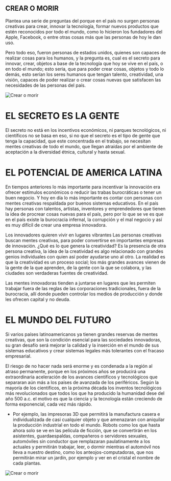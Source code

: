 ## CREAR O MORIR

Plantea una serie de preguntas del porque en el país no surgen personas creativas para crear, innovar la tecnología, formar nuevos productos que estén reconocidos por todo el mundo, como lo hicieron los fundadores del Apple, Facebook, o entre otras cosas más que las personas de hoy le dan  uso.

Pero todo eso, fueron personas de estados unidos, quienes son capaces de realizar cosas para los humanos, y la pregunta es, cual es el secreto para innovar, crear, objetos a base de la tecnología que hoy se vive en el país, o en todo el mundo; esto seria, que para poder crear cosas, objetos y todo lo demás, esto serían los seres humanos que tengan talento, creatividad, una visión, capaces de poder realizar o crear cosas nuevas que satisfacen las necesidades de las personas del  país.

![Crear o morir ](https://i.imgur.com/DKCpT3t.jpg)

# EL SECRETO ES LA GENTE

El secreto no está en los incentivos económicos, ni parques tecnológicos, ni científicos no se basa en eso, si no que el secreto es el tipo de gente que tenga la capacidad, que este concentrada en el trabajo, se necesitan mentes creativas de todo el mundo, que llegan atraídas por el ambiente de aceptación a la diversidad étnica, cultural y hasta sexual.

# EL POTENCIAL DE AMERICA LATINA

En tiempos anteriores lo más importante para incentivar la innovación era ofrecer estímulos económicos o reducir las trabas burocráticas o tener un buen negocio. Y hoy en día lo más importante es contar con personas con mentes creativas respaldada por buenos sistemas educativos. En el país hay personas con talentos, artistas, inventores y emprendedores que tienen la idea de procrear cosas nuevas para el país, pero por lo que se ve es que en el país existe la burocracia infernal, la corrupción y el mal negocio y así es muy difícil de crear una empresa innovadora.

Los innovadores quieren vivir en lugares vibrantes
Las personas creativas buscan mentes creativas, para  poder convertirse en importantes empresas de innovación. ¿Qué es lo que genera la creatividad? Es la presencia de otra persona creativa, la idea de la creatividad es algo relacionado con grandes  genios individuales con quien así poder ayudarse uno al otro. La realidad es que la creatividad es un proceso social; los más grandes avances vienen de la gente de la que aprenden, de la gente con la que se colabora, y las ciudades son verdaderas fuentes de creatividad.

Las mentes innovadoras tienden a juntarse en lugares que les permiten trabajar fuera de las reglas de las corporaciones tradicionales, fuera de la burocracia, allí donde pueden controlar los medios de producción y donde les ofrecen capital y no deuda.

# EL MUNDO DEL FUTURO

Si varios países latinoamericanos ya tienen grandes reservas de mentes creativas, que son la condición esencial para las sociedades innovadoras, su gran desafío será mejorar la calidad y la inserción en el  mundo de sus sistemas educativos y crear sistemas legales más tolerantes con el fracaso empresarial.

El riesgo de no hacer nada será enorme y es condenada  a la región al atraso permanente, porque en los próximos años se producirá una extraordinaria aceleración de los avances cientificos y tecnológicos que separaran aún más a los países de avanzada de los periféricos. Según la mayoría de los cientificos, en la próxima década los inventos tecnológicos más revolucionados que todos los que ha producido la humanidad dese del año 500 a.c. el motivo es que la ciencia y la tecnología están creciendo de forma exponencial, cada vez más rápido.

* Por ejemplo, las impresoras 3D que permitirá la manufactura casera e individualizada de casi cualquier objeto y que amenazaran con aniquilar la producción industrial en todo el mundo. Robots como los que hasta ahora solo se ve en las película de ficción, que se convertirán en los asistentes, guardaespaldas, compañeros o servidores sexuales, automóviles sin conductor que remplazaran paulatinamente a los actuales y permitirán trabajar, leer, o dormir mientras el automóvil nos lleva a nuestro destino, como los anteojos-computadoras, que nos permitirán mirar un jardín, por ejemplo y ver en el cristal el nombre de cada plantas.

![Crear o morir ](https://19o9mg1lflyh94r5939a56n1-wpengine.netdna-ssl.com/wp-content/uploads/2015/06/Andres-Oppenheimer-Podcast-Libro.jpg)
